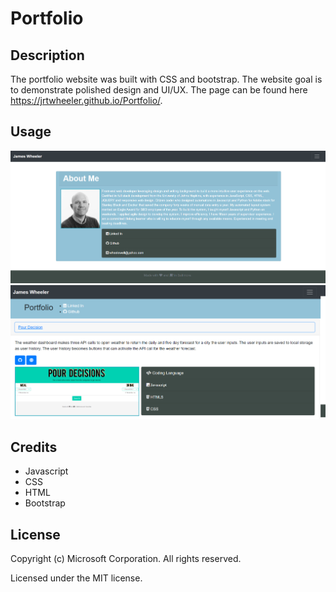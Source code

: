 # Portfolio
## Description
The portfolio website was built with CSS and bootstrap. The website goal is to demonstrate polished design and UI/UX. The page can be found here https://jrtwheeler.github.io/Portfolio/.
## Usage
![Web page](assets/img/portfolio-index.png)
![Web page](assets/img/portfolio-portfolio.png)
## Credits
* Javascript
* CSS
* HTML
* Bootstrap
## License
Copyright (c) Microsoft Corporation. All rights reserved.

Licensed under the MIT license.
